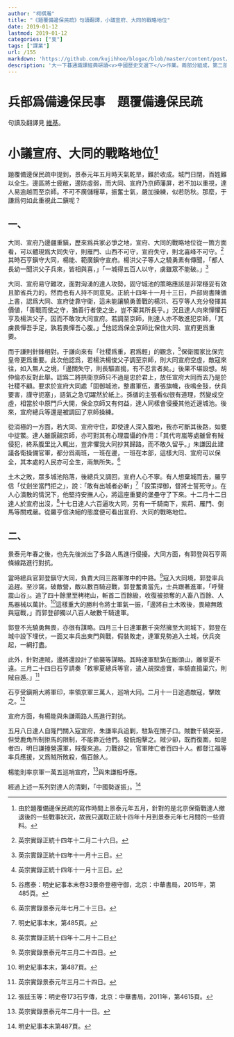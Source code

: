 ```yaml
---
author: "柯棋瀚"
title: "《題覆備邊保民疏》句讀翻譯，小議宣府、大同的戰略地位"
date: 2019-01-12
lastmod: 2019-01-12
categories: ["㕜"]
tags: ["課業"]
url: /155
markdown: 'https://github.com/kujihhoe/blogac/blob/master/content/post/155題覆備邊保民疏句讀翻譯.md'
description: '大一下㫷通識課經典硏讀<v>中國歷史文選下</v>作業。兩部分組成，第二部分記得是那天早上趕出來的，水文一篇。第二部分自動繁簡轉換，可能有誤。'
---
```


# 兵部爲備邊保民事　題覆備邊保民疏

句讀及翻譯見 [維基](https://kqh.wiki/?file=004-%E6%96%87%E6%9C%AC%E9%9B%BB%E5%AD%90%E5%8C%96/002-%E9%A1%8C%E8%A6%86%E5%82%99%E9%82%8A%E4%BF%9D%E6%B0%91%E7%96%8F)。

# 小議宣府、大同的戰略地位[^1]

<v>題覆備邊保民疏</v>中提到，景泰元年五月時天氣乾旱，難於收成。城門日閉，百姓難以全生。邊區將士疲敝，邊防虛弱，而大同、宣府乃京師藩屏，若不加以重視，達人易逾越而至京師。不可不廣儲糧草，振奮士氣，嚴加操練，似若防秋。那麼，于謙爲何如此重視此二鎭呢？

## 一、

大同、宣府乃邊疆重鎭，歷來爲兵家必爭之地，宣府、大同的戰略地位從一箇方面看，可以體現爲大同失守，則雁門、山西不可守，宣府失守，則北喜峰不可守。[^2]其時石亨鎭守大同，楊能、範廣鎭守宣府。楊洪父子等人之驍勇素有傳聞，「都人長幼一聞洪父子兵來，皆相與喜，」「一城得五百人以守，虜雖眾不能破。」[^3]

大同、宣府易守難攻，面對洶湧的達人攻勢，固守城池的策略應該是非常穩妥有效且節省兵力的，然而也有人持不同意見。正統十四年十一月十三日，戶部尙書陳循上書，認爲大同、宣府徒靠守衛，這未能讓驍勇善戰的楊洪、石亨等人充分發揮其價値，「善戰而使之守，猶善行者使之坐，豈不棄其所長乎。」況且達人向來憚懼石亨及楊洪父子，因而不敢攻大同宣府。若調至京師，則達人亦不敢進犯京師，「其虜畏憚吾手足，孰若畏憚吾心腹。」[^4]他認爲保全京師比保住大同、宣府更爲重要。

而于謙則針鋒相對。于謙向來有「社稷爲重，君爲輕」的觀念，[^5]保衛國家比保完皇帝更爲重要。此次他認爲，若楊洪楊俊父子調至京師，則大同宣府空虛，敵寇來往，如入無人之境，「邊關失守，則長驅直搗，有不忍言者矣。」後果不堪設想。胡仲倫亦反對此舉。認爲二將拱衛京師只不過是忠於君上，放任宣府大同而去乃是於社稷不顧。要求於宣府大同處「固御城池，整肅軍伍，晝張旗幟，夜鳴金鼓，伏兵要害，謹守扼塞」，語氣之急切躍然於紙上。孫循的主張看似很有道理，然變成空虛，相當於中原門戶大開，保全京師又有何益，達人同樣會侵擾其他近邊城池。後來，宣府總兵等還是被調回了京師操練。

從消極的一方面，若大同、宣府守住，即使達人深入腹地，我亦可斷其後路，如甕中捉鱉。達人雖覬覦京師，亦可對其有心理震懾的作用：「其代岢嵐等處雖曾有賊侵犯，終系腹里比入輒出，豈非懼我大同抄其歸路，而不敢久留乎。」朱謙因此建議各衛操備官軍，都分爲兩班，一班在邊，一班在本部，這樣大同、宣府可以保全，其本處的人民亦可全生，兩無所失。[^6]

土木之敗，眾多城池陷落，後總兵又調回，宣府人心不寧。有人想棄城而去，羅亨信「仗劍坐當門拒之」，說：「敢有出城者必斬」[^7]「設策捍御，督將士誓死守」。在人心潰散的情況下，他堅持安撫人心，將這座重要的堡壘守了下來。十二月十二日達人於宣府出沒，[^8]十七日達人六百逼攻大同，另有一千騎南下，紫荊、雁門、倒馬等關戒嚴。從羅亨信決絕的態度便可看出宣府、大同的戰略地位。

## 二、

景泰元年春之後，也先先後派出了多路人馬進行侵擾。大同方面，有郭登與石亨兩條線路進行對抗。

當時總兵官郭登鎭守大同，負責大同三路軍隊中的中路。[^9]寇入大同境，郭登率兵追趕。至沙窩，破敵營，敵以數百騎迎戰，郭登奮勇當先，士兵跟著進軍，「呼聲震山谷」。追了四十餘里至栲栳山，斬首二百餘級，收復被掠奪的人畜八百餘、人馬器械以萬計。[^10]這樣重大的勝利令將士軍氣一振，「邊將自土木敗後，畏縮無敢與寇戰，」而郭登卻獨以八百人破數千騎達軍。

郭登不光驍勇無畏，亦很有謀略。四月三十日達軍數千突然擁至大同城下，郭登在城中設下埋伏，一面又率兵出東門與戰，假裝敗走，達軍見勢追入土城，伏兵突起，一網打盡。

此外，針對達賊，邊將還設計了偷襲等謀略。其時達軍駐紮在斷頭山，離寧夏不遠。三月二十四日石亨請奏「敕寧夏總兵等官，遣人覘探虛實，率騎直搗巢穴，則賊自遁。」[^11]

石亨受鎭朔大將軍印，率領京軍三萬人，巡哨大同。二月十一日途遇敵寇，擊敗之。[^12]

宣府方面，有楊能與朱謙兩路人馬進行對抗。

五月八日達人自隆門關入寇宣府，朱謙率兵追剿，駐紮在關子口。賊數千騎突至，但受鹿角所制拒馬的限制，不能靠近他們。發銃炮擊之。賊少卻，既而復圍，如是者四，明日謙擡營還軍，賊復來追。力戰卻之，官軍陣亡者百四十人。都督江福等率兵應援，又爲賊所敗殺，傷百餘人。

楊能則率京軍一萬五巡哨宣府，[^13]與朱謙相呼應。

經過上述一系列對達人的清剿，「中國勢遂振」。[^14]

[^1]:由於<v>題覆備邊保民疏</v>的寫作時間上景泰元年五月，針對的是北京保衛戰達人撤退後的一些戰事狀況，故我只選取正統十四年十月到景泰元年七月間的一些資料。

[^2]:<v>英宗實錄</v>正統十四年十二月二十六日。

[^3]:<v>英宗實錄</v>正統十四年十一月十三日。

[^4]:<v>英宗實錄</v>正統十四年十一月十三日。

[^5]:谷應泰：<v>明史紀事本末</v>卷33<v>景帝登極守御</v>，北京：中華書局，2015年，第485頁。

[^6]:<v>英宗實錄</v>景泰元年七月二十三日。

[^7]:<v>明史紀事本末</v>，第485頁。

[^8]:<v>英宗實錄</v>正統十四年十二月十二日

[^9]:<v>英宗實錄</v>景泰元年三月二十四日。

[^10]:<v>明史紀事本末</v>，第487頁。

[^11]:<v>英宗實錄</v>景泰元年三月二十四日。

[^12]:張廷玉等：<v>明史</v>卷173<v>石亨傳</v>，北京：中華書局，2011年，第4615頁。

[^13]:<v>英宗實錄</v>景泰元年二月十一日。

[^14]:<v>明史紀事本末</v>第487頁。
